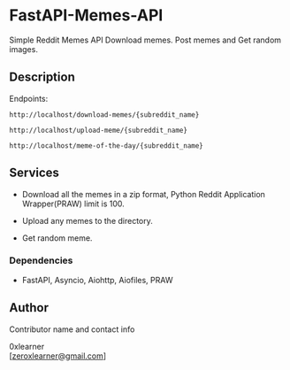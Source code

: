 # FastAPI-Memes-API

Simple Reddit Memes API Download memes. Post memes and Get random images.

## Description

Endpoints:
```
http://localhost/download-memes/{subreddit_name}
```
```
http://localhost/upload-meme/{subreddit_name}
```
```
http://localhost/meme-of-the-day/{subreddit_name}
```


## Services

* Download all the memes in a zip format, Python Reddit Application Wrapper(PRAW) limit is 100.

* Upload any memes to the directory.

* Get random meme.

### Dependencies

* FastAPI, Asyncio, Aiohttp, Aiofiles, PRAW

## Author

Contributor name and contact info

0xlearner  
[zeroxlearner@gmail.com]


